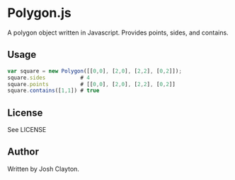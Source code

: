 # Polygon.js

A polygon object written in Javascript. Provides points, sides, and contains.

## Usage

```javascript
var square = new Polygon([[0,0], [2,0], [2,2], [0,2]]);
square.sides           # 4
square.points          # [[0,0], [2,0], [2,2], [0,2]]
square.contains([1,1]) # true
```

## License

See LICENSE

## Author

Written by Josh Clayton.

